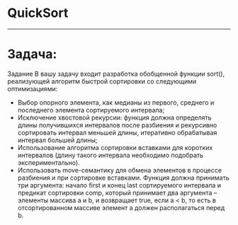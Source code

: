 # QuickSort
___
# Задача:

 Задание
В вашу задачу входит разработка обобщенной функции sort(),
реализующей алгоритм быстрой сортировки со следующими
оптимизациями:
- Выбор опорного элемента, как медианы из первого, среднего и
последнего элемента сортируемого интервала;
- Исключение хвостовой рекурсии: функция должна определять длины
получившихся интервалов после разбиения и рекурсивно
сортировать интервал меньшей длины, итеративно обрабатывая
интервал большей длины;
- Использование алгоритма сортировки вставками для коротких
интервалов (длину такого интервала необходимо подобрать
экспериментально).
- Использовать move-семантику для обмена элементов в процессе
разбиения и при сортировке вставками.
Функция должна принимать три аргумента: начало first и конец last
сортируемого интервала и предикат сортировки comp, который принимает
два аргумента – элементы массива a и b, и возвращает true, если a < b, то
есть в отсортированном массиве элемент a должен располагаться перед b.



